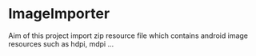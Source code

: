 # ImageImporter
Aim of this project import zip resource file which contains android image resources such as hdpi, mdpi ... 
